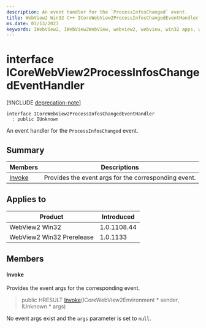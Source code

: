 ```yaml
---
description: An event handler for the `ProcessInfosChanged` event.
title: WebView2 Win32 C++ ICoreWebView2ProcessInfosChangedEventHandler
ms.date: 03/13/2023
keywords: IWebView2, IWebView2WebView, webview2, webview, win32 apps, win32, edge, ICoreWebView2, ICoreWebView2Controller, browser control, edge html, ICoreWebView2ProcessInfosChangedEventHandler
---
```


# interface ICoreWebView2ProcessInfosChangedEventHandler

[!INCLUDE [deprecation-note](../includes/deprecation-note.md)]

```
interface ICoreWebView2ProcessInfosChangedEventHandler
  : public IUnknown
```

An event handler for the `ProcessInfosChanged` event.

## Summary

 Members                        | Descriptions
--------------------------------|---------------------------------------------
[Invoke](#invoke) | Provides the event args for the corresponding event.

## Applies to

Product                         | Introduced
--------------------------------|---------------------------------------------
WebView2 Win32            |    1.0.1108.44
WebView2 Win32 Prerelease |    1.0.1133

## Members

#### Invoke

Provides the event args for the corresponding event.

> public HRESULT [Invoke](#invoke)(ICoreWebView2Environment * sender, IUnknown * args)

No event args exist and the `args` parameter is set to `null`.

